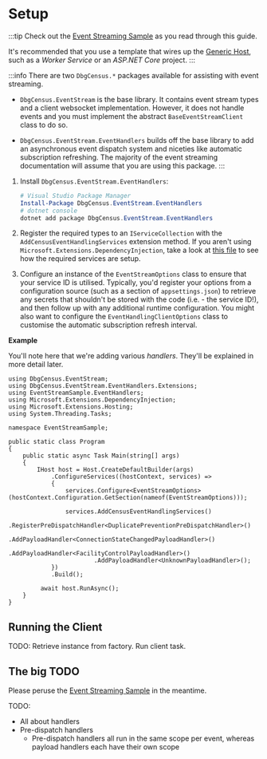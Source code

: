 # Setup

:::tip
Check out the [Event Streaming Sample](https://github.com/carlst99/DbgCensus/tree/main/Samples/EventStreamSample)
as you read through this guide.

It's recommended that you use a template that wires up the [Generic Host](https://docs.microsoft.com/en-us/dotnet/core/extensions/generic-host),
such as a *Worker Service* or an *ASP.NET Core* project.
:::

:::info
There are two `DbgCensus.*` packages available for assisting with event streaming.

- `DbgCensus.EventStream` is the base library. It contains event stream types and a client websocket implementation.
  However, it does not handle events and you must implement the abstract `BaseEventStreamClient` class to do so.

- `DbgCensus.EventStream.EventHandlers` builds off the base library to add an asynchronous event dispatch system
  and niceties like automatic subscription refreshing. The majority of the event streaming documentation will 
  assume that you are using this package.
:::

1. Install `DbgCensus.EventStream.EventHandlers`:

    ```powershell
    # Visual Studio Package Manager
    Install-Package DbgCensus.EventStream.EventHandlers
    # dotnet console
    dotnet add package DbgCensus.EventStream.EventHandlers
    ```

2. Register the required types to an `IServiceCollection` with the `AddCensusEventHandlingServices` extension method.
   If you aren't using `Microsoft.Extensions.DependencyInjection`, take a look at
   [this file](https://github.com/carlst99/DbgCensus/blob/main/DbgCensus.EventStream.EventHandlers/Extensions/IServiceCollectionExtensions.cs)
   to see how the required services are setup.

3. Configure an instance of the `EventStreamOptions` class to ensure that your service ID is utilised.
   Typically, you'd register your options from a configuration source (such as a section of `appsettings.json`)
   to retrieve any secrets that shouldn't be stored with the code (i.e. - the service ID!), and then follow up
   with any additional runtime configuration. You might also want to configure the `EventHandlingClientOptions`
   class to customise the automatic subscription refresh interval.

**Example**

You'll note here that we're adding various *handlers*. They'll be explained in more detail later.

```csharp{19-24}
using DbgCensus.EventStream;
using DbgCensus.EventStream.EventHandlers.Extensions;
using EventStreamSample.EventHandlers;
using Microsoft.Extensions.DependencyInjection;
using Microsoft.Extensions.Hosting;
using System.Threading.Tasks;

namespace EventStreamSample;

public static class Program
{
    public static async Task Main(string[] args)
    {
        IHost host = Host.CreateDefaultBuilder(args)
            .ConfigureServices((hostContext, services) =>
            {
                services.Configure<EventStreamOptions>(hostContext.Configuration.GetSection(nameof(EventStreamOptions)));

                services.AddCensusEventHandlingServices()
                        .RegisterPreDispatchHandler<DuplicatePreventionPreDispatchHandler>()
                        .AddPayloadHandler<ConnectionStateChangedPayloadHandler>()
                        .AddPayloadHandler<FacilityControlPayloadHandler>()
                        .AddPayloadHandler<UnknownPayloadHandler>();
            })
            .Build();
            
         await host.RunAsync();
    }
}
```

## Running the Client

TODO: Retrieve instance from factory.
Run client task.

## The big TODO

Please peruse the [Event Streaming Sample](https://github.com/carlst99/DbgCensus/tree/main/Samples/EventStreamSample)
in the meantime.

TODO:
- All about handlers
- Pre-dispatch handlers
  - Pre-dispatch handlers all run in the same scope per event, whereas payload handlers each have their own scope
